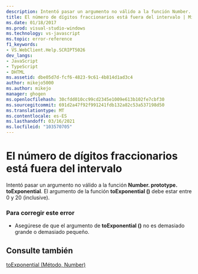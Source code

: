 ```yaml
---
description: Intentó pasar un argumento no válido a la función Number. prototype. toExponential.
title: El número de dígitos fraccionarios está fuera del intervalo | Microsoft Docs
ms.date: 01/18/2017
ms.prod: visual-studio-windows
ms.technology: vs-javascript
ms.topic: error-reference
f1_keywords:
- VS.WebClient.Help.SCRIPT5026
dev_langs:
- JavaScript
- TypeScript
- DHTML
ms.assetid: dbe05d7d-fcf6-4823-9c61-4b814d1ad3c4
author: mikejo5000
ms.author: mikejo
manager: ghogen
ms.openlocfilehash: 30cfdd010cc99cd2345e1009e613b102fe7cbf30
ms.sourcegitcommit: 691d2a47f92f991241fdb132a82c53a537198d50
ms.translationtype: MT
ms.contentlocale: es-ES
ms.lasthandoff: 03/16/2021
ms.locfileid: "103570705"
---
```

# <a name="the-number-of-fractional-digits-is-out-of-range"></a>El número de dígitos fraccionarios está fuera del intervalo
Intentó pasar un argumento no válido a la función **Number. prototype. toExponential**. El argumento de la función **toExponential ()** debe estar entre 0 y 20 (inclusive).  
  
### <a name="to-correct-this-error"></a>Para corregir este error  
  
- Asegúrese de que el argumento de **toExponential ()** no es demasiado grande o demasiado pequeño.  
  
## <a name="see-also"></a>Consulte también  
 [toExponential (Método, Number)](https://developer.mozilla.org/docs/Web/JavaScript/Reference/Global_Objects/Number/toexponential)
